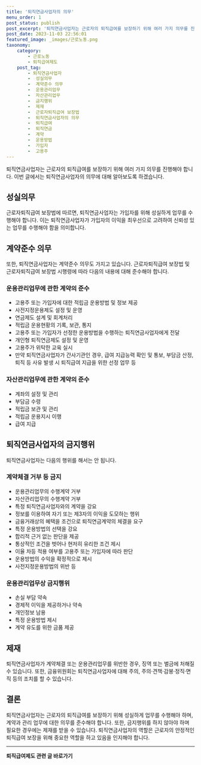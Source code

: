 ```yaml
---
title: '퇴직연금사업자의 의무'
menu_order: 1
post_status: publish
post_excerpt: '퇴직연금사업자는 근로자의 퇴직급여를 보장하기 위해 여러 가지 의무를 진행해야 합니다. 이번 글에서는 퇴직연금사업자의 의무에 대해 알아보도록 하겠습니다.'
post_date: 2023-11-03 22:56:01
featured_image: _images/근로노동.png
taxonomy:
    category:
        - 근로노동
        - 퇴직급여제도
    post_tag:
        - 퇴직연금사업자
        -  성실의무
        -  계약준수 의무
        -  운용관리업무
        -  자산관리업무
        -  금지행위
        -  제재
        -  근로자퇴직급여 보장법
        -  퇴직연금사업자의 의무
        -  퇴직급여
        -  퇴직연금
        -  계약
        -  운용방법
        -  가입자
        -  고용주
---
```



퇴직연금사업자는 근로자의 퇴직급여를 보장하기 위해 여러 가지 의무를 진행해야 합니다. 이번 글에서는 퇴직연금사업자의 의무에 대해 알아보도록 하겠습니다.

## 성실의무

근로자퇴직급여 보장법에 따르면, 퇴직연금사업자는 가입자를 위해 성실하게 업무를 수행해야 합니다. 이는 퇴직연금사업자가 가입자의 이익을 최우선으로 고려하여 신뢰성 있는 업무를 수행해야 함을 의미합니다.

## 계약준수 의무

또한, 퇴직연금사업자는 계약준수 의무도 가지고 있습니다. 근로자퇴직급여 보장법 및 근로자퇴직급여 보장법 시행령에 따라 다음의 내용에 대해 준수해야 합니다.

### 운용관리업무에 관한 계약의 준수

- 고용주 또는 가입자에 대한 적립금 운용방법 및 정보 제공
- 사전지정운용제도 설정 및 운영
- 연금제도 설계 및 회계처리
- 적립금 운용현황의 기록, 보관, 통지
- 고용주 또는 가입자가 선정한 운용방법을 수행하는 퇴직연금사업자에게 전달
- 개인형 퇴직연금제도 설정 및 운영
- 고용주가 위탁한 교육 실시
- 만약 퇴직연금사업자가 간사기관인 경우, 급여 지급능력 확인 및 통보, 부담금 산정, 퇴직 등 사유 발생 시 퇴직급여 지급을 위한 선정 업무 등

### 자산관리업무에 관한 계약의 준수

- 계좌의 설정 및 관리
- 부담금 수령
- 적립금 보관 및 관리
- 적립금 운용지시 이행
- 급여 지급

## 퇴직연금사업자의 금지행위

퇴직연금사업자는 다음의 행위를 해서는 안 됩니다.

### 계약체결 거부 등 금지

- 운용관리업무의 수행계약 거부
- 자산관리업무의 수행계약 거부
- 특정 퇴직연금사업자와의 계약을 강요
- 정보를 이용하여 자기 또는 제3자의 이익을 도모하는 행위
- 금융거래상의 혜택을 조건으로 퇴직연금계약의 체결을 요구
- 특정 운용방법의 선택을 강요
- 합리적 근거 없는 판단을 제공
- 통상적인 조건을 벗어나 현저히 유리한 조건 제시
- 이율 차등 적용 여부를 고용주 또는 가입자에 따라 판단
- 운용방법의 수익을 확정적으로 제시
- 사전지정운용방법의 위반 등

### 운용관리업무상 금지행위

- 손실 부담 약속
- 경제적 이익을 제공하거나 약속
- 개인정보 남용
- 특정 운용방법 제시
- 계약 유도를 위한 금품 제공

## 제재

퇴직연금사업자가 계약체결 또는 운용관리업무를 위반한 경우, 징역 또는 벌금에 처해질 수 있습니다. 또한, 금융위원회는 퇴직연금사업자에 대해 주의, 주의·견책·감봉·정직·면직 등의 조치를 할 수 있습니다.

## 결론

퇴직연금사업자는 근로자의 퇴직급여를 보장하기 위해 성실하게 업무를 수행해야 하며, 계약과 관리 업무에 대한 의무를 준수해야 합니다. 또한, 금지행위를 하지 않아야 하며 필요한 경우에는 제재를 받을 수 있습니다. 퇴직연금사업자의 역할은 근로자의 안정적인 퇴직급여 보장을 위해 중요한 역할을 하고 있음을 인지해야 합니다.



<!-- wp:separator -->
<hr class="wp-block-separator has-alpha-channel-opacity"/>
<!-- /wp:separator -->

<!-- wp:group {"backgroundColor":"base","layout":{"type":"constrained"}} -->
<div class="wp-block-group has-base-background-color has-background"><!-- wp:paragraph {"align":"center","fontSize":"medium"} -->
<p class="has-text-align-center has-large-font-size"><strong>퇴직급여제도 관련 글 바로가기</strong></p>
<!-- /wp:paragraph -->


<!-- wp:latest-posts
{"categories":[{"id":12695,"count":19,"description":"","link":"https://uknowlaw.com/category/%ed%87%b4%ec%a7%81%ea%b8%89%ec%97%ac%ec%a0%9c%eb%8f%84/","name":"퇴직급여제도","slug":"퇴직급여제도","taxonomy":"category","parent":0,"meta":[],"_links":{"self":[{"href":"https://uknowlaw.com/wp-json/wp/v2/categories/12695"}],"collection":[{"href":"https://uknowlaw.com/wp-json/wp/v2/categories"}],"about":[{"href":"https://uknowlaw.com/wp-json/wp/v2/taxonomies/category"}],"wp:post_type":[{"href":"https://uknowlaw.com/wp-json/wp/v2/posts?categories=12695"}],"curies":[{"name":"wp","href":"https://api.w.org/{rel}","templated":true}]}}],"postsToShow":100,"excerptLength":28,"postLayout":"grid","columns":2,"featuredImageAlign":"left","featuredImageSizeSlug":"large","fontSize":"small"} /--></div>
<!-- /wp:group -->